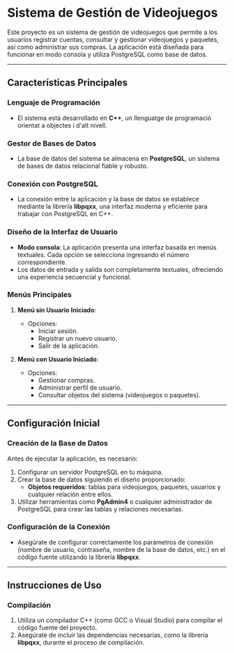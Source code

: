 # Sistema de Gestión de Videojuegos

Este proyecto es un sistema de gestión de videojuegos que permite a los usuarios registrar cuentas, consultar y gestionar videojuegos y paquetes, así como administrar sus compras. La aplicación está diseñada para funcionar en modo consola y utiliza PostgreSQL como base de datos.

---

## Características Principales

### Lenguaje de Programación
- El sistema está desarrollado en **C++**, un llenguatge de programació orientat a objectes i d'alt nivell.

### Gestor de Bases de Datos
- La base de datos del sistema se almacena en **PostgreSQL**, un sistema de bases de datos relacional fiable y robusto.

### Conexión con PostgreSQL
- La conexión entre la aplicación y la base de datos se establece mediante la librería **libpqxx**, una interfaz moderna y eficiente para trabajar con PostgreSQL en C++.

### Diseño de la Interfaz de Usuario
- **Modo consola**: La aplicación presenta una interfaz basada en menús textuales. Cada opción se selecciona ingresando el número correspondiente.
- Los datos de entrada y salida son completamente textuales, ofreciendo una experiencia secuencial y funcional.

### Menús Principales
1. **Menú sin Usuario Iniciado**:
   - Opciones:
     - Iniciar sesión.
     - Registrar un nuevo usuario.
     - Salir de la aplicación.

2. **Menú con Usuario Iniciado**:
   - Opciones:
     - Gestionar compras.
     - Administrar perfil de usuario.
     - Consultar objetos del sistema (videojuegos o paquetes).

---

## Configuración Inicial

### Creación de la Base de Datos
Antes de ejecutar la aplicación, es necesario:
1. Configurar un servidor PostgreSQL en tu máquina.
2. Crear la base de datos siguiendo el diseño proporcionado:
   - **Objetos requeridos**: tablas para videojuegos, paquetes, usuarios y cualquier relación entre ellos.
3. Utilizar herramientas como **PgAdmin4** o cualquier administrador de PostgreSQL para crear las tablas y relaciones necesarias.

### Configuración de la Conexión
- Asegúrate de configurar correctamente los parámetros de conexión (nombre de usuario, contraseña, nombre de la base de datos, etc.) en el código fuente utilizando la librería **libpqxx**.

---

## Instrucciones de Uso

### Compilación
1. Utiliza un compilador C++ (como GCC o Visual Studio) para compilar el código fuente del proyecto.
2. Asegúrate de incluir las dependencias necesarias, como la librería **libpqxx**, durante el proceso de compilación.
